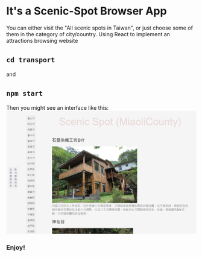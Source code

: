 # It's a Scenic-Spot Browser App
You can either visit the "All scenic spots in Taiwan", or just choose some of them in the category of city/country.
Using React to implement an attractions browsing website

## `cd transport`
and
## `npm start`
Then you might see an interface like this:
![image](https://github.com/KaiwenJon/MOTC_Transport/blob/6a0fd192a74924c8eb2398d6fb13b4f593b52648/scenic_Spot.png)

### Enjoy!
